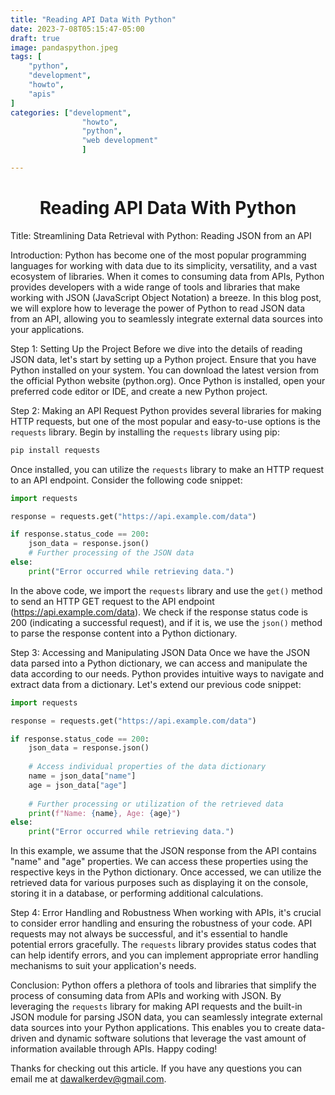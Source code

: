 ```yaml
---
title: "Reading API Data With Python"
date: 2023-7-08T05:15:47-05:00
draft: true
image: pandaspython.jpeg
tags: [
	"python",
	"development",
	"howto",
	"apis"
]
categories: ["development",
				"howto",
				"python",
				"web development"
				]

---
```


# <center>Reading API Data With Python</center>



Title: Streamlining Data Retrieval with Python: Reading JSON from an API

Introduction:
Python has become one of the most popular programming languages for working with data due to its simplicity, versatility, and a vast ecosystem of libraries. When it comes to consuming data from APIs, Python provides developers with a wide range of tools and libraries that make working with JSON (JavaScript Object Notation) a breeze. In this blog post, we will explore how to leverage the power of Python to read JSON data from an API, allowing you to seamlessly integrate external data sources into your applications.

Step 1: Setting Up the Project
Before we dive into the details of reading JSON data, let's start by setting up a Python project. Ensure that you have Python installed on your system. You can download the latest version from the official Python website (python.org). Once Python is installed, open your preferred code editor or IDE, and create a new Python project.

Step 2: Making an API Request
Python provides several libraries for making HTTP requests, but one of the most popular and easy-to-use options is the `requests` library. Begin by installing the `requests` library using pip:

```python
pip install requests
```

Once installed, you can utilize the `requests` library to make an HTTP request to an API endpoint. Consider the following code snippet:

```python
import requests

response = requests.get("https://api.example.com/data")

if response.status_code == 200:
    json_data = response.json()
    # Further processing of the JSON data
else:
    print("Error occurred while retrieving data.")
```

In the above code, we import the `requests` library and use the `get()` method to send an HTTP GET request to the API endpoint (https://api.example.com/data). We check if the response status code is 200 (indicating a successful request), and if it is, we use the `json()` method to parse the response content into a Python dictionary.

Step 3: Accessing and Manipulating JSON Data
Once we have the JSON data parsed into a Python dictionary, we can access and manipulate the data according to our needs. Python provides intuitive ways to navigate and extract data from a dictionary. Let's extend our previous code snippet:

```python
import requests

response = requests.get("https://api.example.com/data")

if response.status_code == 200:
    json_data = response.json()
    
    # Access individual properties of the data dictionary
    name = json_data["name"]
    age = json_data["age"]
    
    # Further processing or utilization of the retrieved data
    print(f"Name: {name}, Age: {age}")
else:
    print("Error occurred while retrieving data.")
```

In this example, we assume that the JSON response from the API contains "name" and "age" properties. We can access these properties using the respective keys in the Python dictionary. Once accessed, we can utilize the retrieved data for various purposes such as displaying it on the console, storing it in a database, or performing additional calculations.

Step 4: Error Handling and Robustness
When working with APIs, it's crucial to consider error handling and ensuring the robustness of your code. API requests may not always be successful, and it's essential to handle potential errors gracefully. The `requests` library provides status codes that can help identify errors, and you can implement appropriate error handling mechanisms to suit your application's needs.

Conclusion:
Python offers a plethora of tools and libraries that simplify the process of consuming data from APIs and working with JSON. By leveraging the `requests` library for making API requests and the built-in JSON module for parsing JSON data, you can seamlessly integrate external data sources into your Python applications. This enables you to create data-driven and dynamic software solutions that leverage the vast amount of information available through APIs. Happy coding!


Thanks for checking out this article.  If you have any questions you can email me at dawalkerdev@gmail.com.